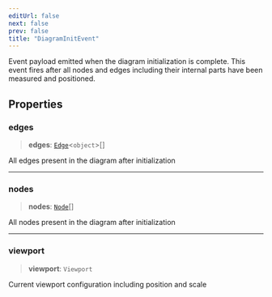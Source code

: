 ```yaml
---
editUrl: false
next: false
prev: false
title: "DiagramInitEvent"
---
```


Event payload emitted when the diagram initialization is complete.
This event fires after all nodes and edges including their internal parts have been measured and positioned.

## Properties

### edges

> **edges**: [`Edge`](/docs/api/types/edge/)\<`object`\>[]

All edges present in the diagram after initialization

***

### nodes

> **nodes**: [`Node`](/docs/api/types/node/)[]

All nodes present in the diagram after initialization

***

### viewport

> **viewport**: `Viewport`

Current viewport configuration including position and scale

